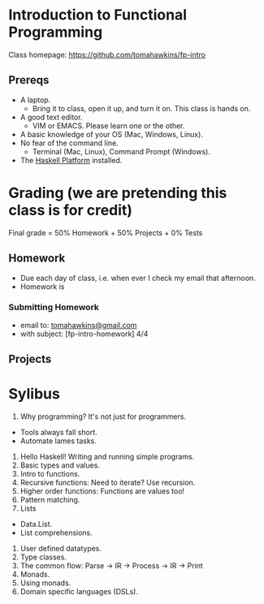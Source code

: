 # Introduction to Functional Programming

Class homepage:  https://github.com/tomahawkins/fp-intro

## Prereqs

* A laptop.
  * Bring it to class, open it up, and turn it on.  This class is hands on.
* A good text editor.
  * VIM or EMACS.  Please learn one or the other.
* A basic knowledge of your OS (Mac, Windows, Linux).
* No fear of the command line.
  * Terminal (Mac, Linux),  Command Prompt (Windows).
* The [Haskell Platform](http://www.haskell.org/platform/) installed.

# Grading (we are pretending this class is for credit)

Final grade = 50% Homework + 50% Projects + 0% Tests

## Homework

* Due each day of class, i.e. when ever I check my email that afternoon.
* Homework is 

### Submitting Homework

* email to: tomahawkins@gmail.com
* with subject: [fp-intro-homework] 4/4


## Projects

# Sylibus

1. Why programming?  It's not just for programmers.
  * Tools always fall short.
  * Automate lames tasks.
1. Hello Haskell!  Writing and running simple programs.
1. Basic types and values.
1. Intro to functions.
1. Recursive functions: Need to iterate?  Use recursion.
1. Higher order functions:  Functions are values too!
1. Pattern matching.
1. Lists
  * Data.List.
  * List comprehensions.
1. User defined datatypes.
1. Type classes.
1. The common flow: Parse -> IR -> Process -> IR -> Print
1. Monads.
1. Using monads.
1. Domain specific languages (DSLs).

